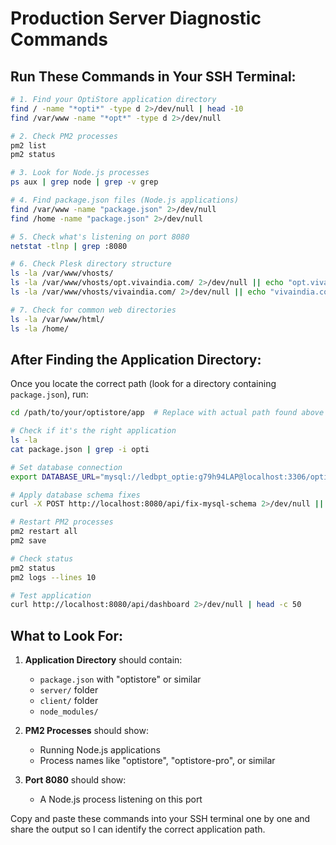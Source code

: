 # Production Server Diagnostic Commands

## Run These Commands in Your SSH Terminal:

```bash
# 1. Find your OptiStore application directory
find / -name "*opti*" -type d 2>/dev/null | head -10
find /var/www -name "*opt*" -type d 2>/dev/null

# 2. Check PM2 processes
pm2 list
pm2 status

# 3. Look for Node.js processes
ps aux | grep node | grep -v grep

# 4. Find package.json files (Node.js applications)
find /var/www -name "package.json" 2>/dev/null
find /home -name "package.json" 2>/dev/null

# 5. Check what's listening on port 8080
netstat -tlnp | grep :8080

# 6. Check Plesk directory structure
ls -la /var/www/vhosts/
ls -la /var/www/vhosts/opt.vivaindia.com/ 2>/dev/null || echo "opt.vivaindia.com not found"
ls -la /var/www/vhosts/vivaindia.com/ 2>/dev/null || echo "vivaindia.com not found"

# 7. Check for common web directories
ls -la /var/www/html/
ls -la /home/
```

## After Finding the Application Directory:

Once you locate the correct path (look for a directory containing `package.json`), run:

```bash
cd /path/to/your/optistore/app  # Replace with actual path found above

# Check if it's the right application
ls -la
cat package.json | grep -i opti

# Set database connection
export DATABASE_URL="mysql://ledbpt_optie:g79h94LAP@localhost:3306/opticpro"

# Apply database schema fixes
curl -X POST http://localhost:8080/api/fix-mysql-schema 2>/dev/null || echo "Schema fix endpoint not responding"

# Restart PM2 processes
pm2 restart all
pm2 save

# Check status
pm2 status
pm2 logs --lines 10

# Test application
curl http://localhost:8080/api/dashboard 2>/dev/null | head -c 50
```

## What to Look For:

1. **Application Directory** should contain:
   - `package.json` with "optistore" or similar
   - `server/` folder
   - `client/` folder
   - `node_modules/`

2. **PM2 Processes** should show:
   - Running Node.js applications
   - Process names like "optistore", "optistore-pro", or similar

3. **Port 8080** should show:
   - A Node.js process listening on this port

Copy and paste these commands into your SSH terminal one by one and share the output so I can identify the correct application path.